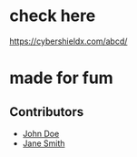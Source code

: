 # check here
https://cybershieldx.com/abcd/
# made for fum

## Contributors

- [John Doe](https://github.com/sshivakumarr)
- [Jane Smith](https://github.com/shivaya-dav)

